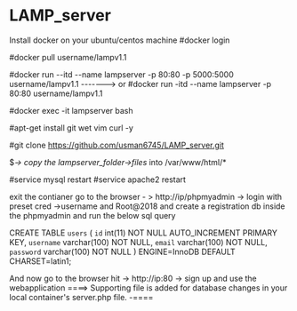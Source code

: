 # LAMP_server
Install docker on your ubuntu/centos machine
#docker login

#docker pull username/lampv1.1

#docker run --itd --name lampserver -p 80:80 -p 5000:5000 username/lampv1.1 -------> or
#docker run -itd --name lampserver -p 80:80 username/lampv1.1

#docker exec -it lampserver bash

#apt-get install git wet vim curl -y

#git clone https://github.com/usman6745/LAMP_server.git

$*-> copy the lampserver_folder->files* into /var/www/html/*

#service mysql restart
#service apache2 restart

exit the contianer
go to the browser - > http://ip/phpmyadmin -> login with preset cred ->username and Root@2018 
and create a registration db inside the phpmyadmin and run the below sql query 

CREATE TABLE `users` (
  `id` int(11) NOT NULL AUTO_INCREMENT PRIMARY KEY,
  `username` varchar(100) NOT NULL,
  `email` varchar(100) NOT NULL,
  `password` varchar(100) NOT NULL
) ENGINE=InnoDB DEFAULT CHARSET=latin1;



And now go to the browser hit -> http://ip:80  -> sign up and use the webapplication
====>
Supporting file is added for database changes in your local container's server.php file.
-====
